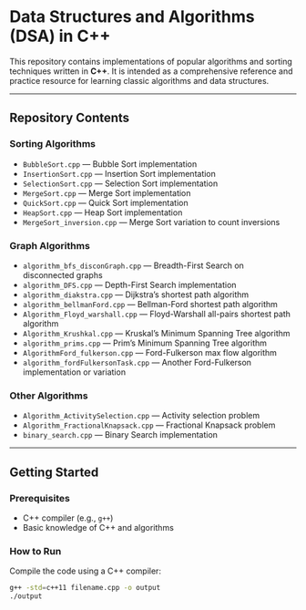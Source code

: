 # Data Structures and Algorithms (DSA) in C++

This repository contains implementations of popular algorithms and sorting techniques written in **C++**. It is intended as a comprehensive reference and practice resource for learning classic algorithms and data structures.

---

## Repository Contents

### Sorting Algorithms
- `BubbleSort.cpp` — Bubble Sort implementation
- `InsertionSort.cpp` — Insertion Sort implementation
- `SelectionSort.cpp` — Selection Sort implementation
- `MergeSort.cpp` — Merge Sort implementation
- `QuickSort.cpp` — Quick Sort implementation
- `HeapSort.cpp` — Heap Sort implementation
- `MergeSort_inversion.cpp` — Merge Sort variation to count inversions

### Graph Algorithms
- `algorithm_bfs_disconGraph.cpp` — Breadth-First Search on disconnected graphs
- `algorithm_DFS.cpp` — Depth-First Search implementation
- `algorithm_diakstra.cpp` — Dijkstra’s shortest path algorithm
- `algorithm_bellmanFord.cpp` — Bellman-Ford shortest path algorithm
- `Algorithm_Floyd_warshall.cpp` — Floyd-Warshall all-pairs shortest path algorithm
- `Algorithm_Krushkal.cpp` — Kruskal’s Minimum Spanning Tree algorithm
- `algorithm_prims.cpp` — Prim’s Minimum Spanning Tree algorithm
- `AlgorithmFord_fulkerson.cpp` — Ford-Fulkerson max flow algorithm
- `algorithm_fordFulkersonTask.cpp` — Another Ford-Fulkerson implementation or variation

### Other Algorithms
- `Algorithm_ActivitySelection.cpp` — Activity selection problem
- `Algorithm_FractionalKnapsack.cpp` — Fractional Knapsack problem
- `binary_search.cpp` — Binary Search implementation

---

## Getting Started

### Prerequisites
- C++ compiler (e.g., `g++`)
- Basic knowledge of C++ and algorithms

### How to Run
Compile the code using a C++ compiler:
```bash
g++ -std=c++11 filename.cpp -o output
./output
